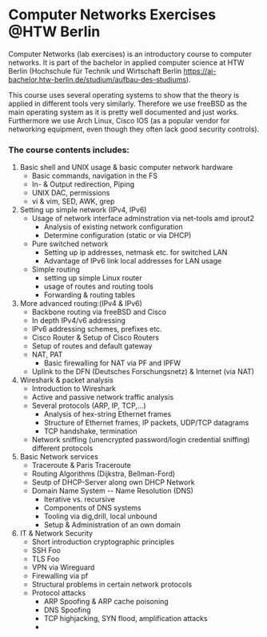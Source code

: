 # Computer Networks Exercises @HTW Berlin

Computer Networks (lab exercises) is an introductory course to computer networks. It is part of the bachelor in applied computer science at HTW Berlin (Hochschule für Technik und Wirtschaft Berlin <https://ai-bachelor.htw-berlin.de/studium/aufbau-des-studiums>).

This course uses several operating systems to show that the theory is applied in different tools very similarly. Therefore we use freeBSD as the main operating system as it is pretty well documented and just works. Furthermore we use Arch Linux, Cisco IOS (as a popular vendor for networking equipment, even though they often lack good security controls).

### The course contents includes:

 1. Basic shell and UNIX usage & basic computer network hardware
    * Basic commands, navigation in the FS
    * In- & Output redirection, Piping
    * UNIX DAC, permissions
    * vi & vim, SED, AWK, grep
 2. Setting up simple network (IPv4, IPv6)
    * Usage of network interface adminstration via net-tools amd iprout2
        * Analysis of existing network configuration
        * Determine configuration (static or via DHCP)
    * Pure switched network
        * Setting up ip addresses, netmask etc. for switched LAN
        * Advantage of IPv6 link local addresses for LAN usage
    * Simple routing
        * setting up simple Linux router
        * usage of routes and routing tools
        * Forwarding & routing tables
 3. More advanced routing:(IPv4 & IPv6)
    * Backbone routing via freeBSD and Cisco
    * In depth IPv4/v6 addressing
    * IPv6 addressing schemes, prefixes etc.
    * Cisco Router & Setup of Cisco Routers
    * Setup of routes and default gateway
    * NAT, PAT
        * Basic firewalling for NAT via PF and IPFW
    * Uplink to the DFN (Deutsches Forschungsnetz) & Internet (via NAT)
 4. Wireshark & packet analysis
    * Introduction to Wireshark
    * Active and passive network traffic analysis
    * Several protocols (ARP, IP, TCP,...)
        * Analysis of hex-string Ethernet frames
        * Structure of Ethernet frames, IP packets, UDP/TCP datagrams
        * TCP handshake, termination
    * Network sniffing (unencrypted password/login credential sniffing) different protocols
 5. Basic Network services
    * Traceroute & Paris Traceroute
    * Routing Algorithms (Dijkstra, Bellman-Ford)
    * Seutp of DHCP-Server along own DHCP Network
    * Domain Name System -- Name Resolution (DNS)
        * Iterative vs. recursive
        * Components of DNS systems
        * Tooling via dig,drill, local unbound
        * Setup & Administration of an own domain
 6. IT & Network Security
    * Short introduction cryptographic principles
    * SSH Foo
    * TLS Foo
    * VPN via Wireguard
    * Firewalling via pf
    * Structural problems in certain network protocols
    * Protocol attacks
        * ARP Spoofing & ARP cache poisoning
        * DNS Spoofing
        * TCP highjacking, SYN flood, amplification attacks
        * 
